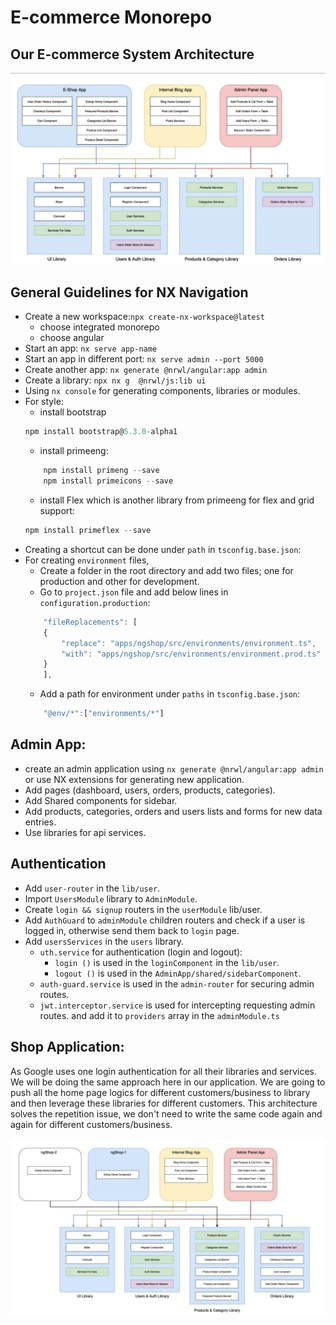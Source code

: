 # E-commerce Monorepo

## Our E-commerce System Architecture
<div align="center">
    <img src="./project_archeticture.jpg">
</div>

## General Guidelines for NX Navigation
- Create a new workspace:`npx create-nx-workspace@latest`
    - choose integrated monorepo
    - choose angular
- Start an app: `nx serve app-name`
- Start an app in different port: `nx serve admin --port 5000`
- Create another app: `nx generate @nrwl/angular:app admin`
- Create a library: `npx nx g  @nrwl/js:lib ui`
- Using `nx console` for generating components, libraries or modules.
- For style:
    - install bootstrap
    ```javascript
    npm install bootstrap@5.3.0-alpha1
    ```
    - install primeeng:
    ```javascript
        npm install primeng --save
        npm install primeicons --save
    ```
    - install Flex which is another library from primeeng for flex and grid support:
    ```javascript
    npm install primeflex --save
    ```
- Creating a shortcut can be done under `path` in `tsconfig.base.json`:
- For creating `environment` files, 
    - Create a folder in the root directory and add two files; one for production and other for development.
    - Go to `project.json` file and add below lines in `configuration.production`:
    ```javascript
        "fileReplacements": [
        {
            "replace": "apps/ngshop/src/environments/environment.ts",
            "with": "apps/ngshop/src/environments/environment.prod.ts"
        }
        ],
    ```
    - Add a path for environment under `paths` in `tsconfig.base.json`:
    ```javascript
        "@env/*":["environments/*"]
    ```

## Admin App:
- create an admin application using `nx generate @nrwl/angular:app admin` or use NX extensions for generating new application.
- Add pages (dashboard, users, orders, products, categories).
- Add Shared components for sidebar.
- Add products, categories, orders and users lists and forms for new data entries.
- Use libraries for api services.

## Authentication
- Add `user-router` in the `lib/user`.
- Import `UsersModule` library to `AdminModule`.
- Create `login && signup` routers in the `userModule` lib/user.
- Add `AuthGuard` to `adminModule` children routers and check if a user is logged in, otherwise send them back to `login` page.
- Add `usersServices` in the `users` library.
    - `uth.service` for authentication (login and logout):
        - `login ()` is used in the `loginComponent` in the `lib/user`.
        - `logout ()` is used in the `AdminApp/shared/sidebarComponent`.
    - `auth-guard.service` is used in the `admin-router` for securing admin routes.
    - `jwt.interceptor.service` is used for intercepting requesting admin routes. and add it to `providers` array in the `adminModule.ts`


## Shop Application:
As Google uses one login authentication for all their libraries and services. We will be doing the same approach here in our application. We are going to push all the home page logics for different customers/business to library and then leverage these libraries for different customers. This architecture solves the repetition issue, we don't need to write the same code again and again for different customers/business.


<div align="center">
    <img src="./project_archeticture2.jpg">
</div>